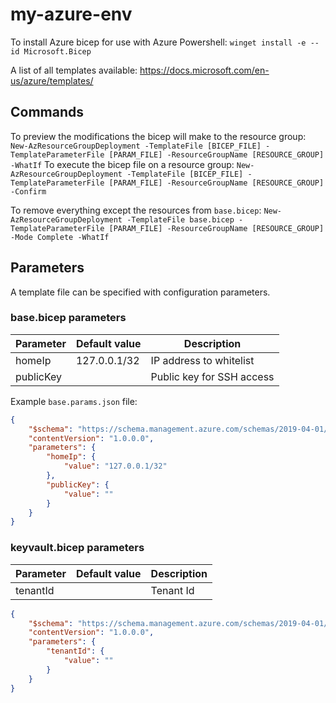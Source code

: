 # my-azure-env

To install Azure bicep for use with Azure Powershell: `winget install -e --id Microsoft.Bicep`

A list of all templates available: https://docs.microsoft.com/en-us/azure/templates/

## Commands

To preview the modifications the bicep will make to the resource group: `New-AzResourceGroupDeployment -TemplateFile [BICEP_FILE] -TemplateParameterFile [PARAM_FILE] -ResourceGroupName [RESOURCE_GROUP] -WhatIf`
To execute the bicep file on a resource group: `New-AzResourceGroupDeployment -TemplateFile [BICEP_FILE] -TemplateParameterFile [PARAM_FILE] -ResourceGroupName [RESOURCE_GROUP] -Confirm`

To remove everything except the resources from `base.bicep`: `New-AzResourceGroupDeployment -TemplateFile base.bicep -TemplateParameterFile [PARAM_FILE] -ResourceGroupName [RESOURCE_GROUP] -Mode Complete -WhatIf`

## Parameters

A template file can be specified with configuration parameters.

### base.bicep parameters

| Parameter | Default value | Description |
|-|-|-|
| homeIp | 127.0.0.1/32 | IP address to whitelist |
| publicKey | | Public key for SSH access |

Example `base.params.json` file:

````json
{
    "$schema": "https://schema.management.azure.com/schemas/2019-04-01/deploymentParameters.json#",
    "contentVersion": "1.0.0.0",
    "parameters": {
        "homeIp": {
            "value": "127.0.0.1/32"
        },
        "publicKey": {
            "value": ""
        }
    }
}
````

### keyvault.bicep parameters

| Parameter | Default value | Description |
|-|-|-|
| tenantId | | Tenant Id |

````json
{
    "$schema": "https://schema.management.azure.com/schemas/2019-04-01/deploymentParameters.json#",
    "contentVersion": "1.0.0.0",
    "parameters": {
        "tenantId": {
            "value": ""
        }
    }
}
````
